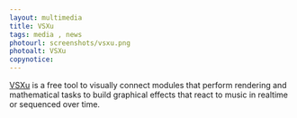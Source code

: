 ```yaml
---
layout: multimedia
title: VSXu
tags: media , news
photourl: screenshots/vsxu.png
photoalt: VSXu
copynotice:
---
```


[VSXu](http://vsxu.com/) is a free tool to visually connect modules that perform
rendering and mathematical tasks to build graphical effects that react to music
in realtime or sequenced over time.
